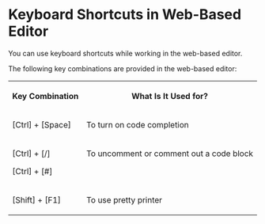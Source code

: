 <!-- loioa6ef0c335f404e37b71e9b082984e40a -->

# Keyboard Shortcuts in Web-Based Editor

You can use keyboard shortcuts while working in the web-based editor.



The following key combinations are provided in the web-based editor:


<table>
<tr>
<th valign="top">

Key Combination



</th>
<th valign="top">

What Is It Used for?



</th>
</tr>
<tr>
<td valign="top">

  [Ctrl\] + [Space\]  



</td>
<td valign="top">

To turn on code completion



</td>
</tr>
<tr>
<td valign="top">

 [Ctrl\] + [/\] 

 [Ctrl\] + [\#\] 



</td>
<td valign="top">

To uncomment or comment out a code block



</td>
</tr>
<tr>
<td valign="top">

  [Shift\] + [F1\]  



</td>
<td valign="top">

To use pretty printer



</td>
</tr>
</table>

